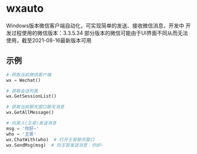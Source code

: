 # wxauto
Windows版本微信客户端自动化，可实现简单的发送、接收微信消息，开发中
开发过程使用的微信版本：3.3.5.34
部分版本的微信可能由于UI界面不同从而无法使用，截至2021-08-16最新版本可用

## 示例
```python
# 获取当前微信客户端
wx = Wechat()

# 获取会话列表
wx.GetSessionList()

# 获取当前聊天窗口聊天消息
wx.GetAllMessage()

# 向某人(王哥)发送消息
msg = '你好~'
who = '王哥'
wx.ChatWith(who)  # 打开王哥聊天窗口
wx.SendMsg(msg)  # 向王哥发送消息：你好~
```
